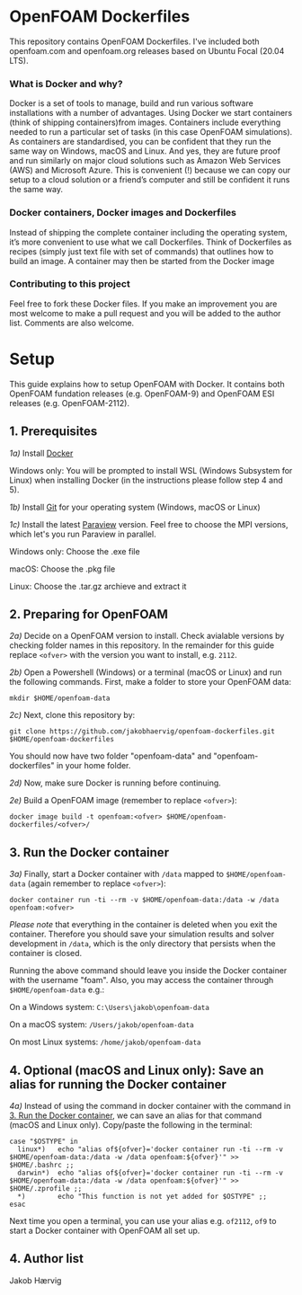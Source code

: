# OpenFOAM Dockerfiles

This repository contains OpenFOAM Dockerfiles. I've included both openfoam.com and openfoam.org releases based on Ubuntu Focal (20.04 LTS).

### What is Docker and why?

Docker is a set of tools to manage, build and run various software installations with a number of advantages. Using Docker we start containers (think of shipping containers)from images. Containers include everything needed to run a particular set of tasks (in this case OpenFOAM simulations). As containers are standardised, you can be confident that they run the same way on Windows, macOS and Linux. And yes, they are future proof and run similarly on major cloud solutions such as Amazon Web Services (AWS) and Microsoft Azure. This is convenient (!) because we can copy our setup to a cloud solution or a friend’s computer and still be confident it runs the same way.

### Docker containers, Docker images and Dockerfiles

Instead of shipping the complete container including the operating system, it’s more convenient to use what we call Dockerfiles. Think of Dockerfiles as recipes (simply just text file with set of commands) that outlines how to build an image. A container may then be started from the Docker image

### Contributing to this project

Feel free to fork these Docker files. If you make an improvement you are most welcome to make a pull request and you will be added to the author list. Comments are also welcome.

# Setup
This guide explains how to setup OpenFOAM with Docker. It contains both OpenFOAM fundation releases (e.g. OpenFOAM-9) and OpenFOAM ESI releases (e.g. OpenFOAM-2112).

## 1. Prerequisites
*1a)* Install [Docker](https://www.docker.com/products/docker-desktop)

Windows only: You will be prompted to install WSL (Windows Subsystem for Linux) when installing Docker (in the instructions
please follow step 4 and 5).

*1b)* Install [Git](https://git-scm.com/downloads) for your operating system (Windows, macOS or Linux)

*1c)* Install the latest [Paraview](https://www.paraview.org/download/) version. Feel free to choose the MPI versions, which let's you run Paraview in parallel.

Windows only: Choose the .exe file

macOS: Choose the .pkg file

Linux: Choose the .tar.gz archieve and extract it

## 2. Preparing for OpenFOAM
*2a)* Decide on a OpenFOAM version to install. Check avialable versions by checking folder names in this repository. In the remainder for this guide replace ```<ofver>``` with the version you want to install, e.g. ```2112```. 

*2b)* Open a Powershell (Windows) or a terminal (macOS or Linux) and run the following commands. First, make a folder to store your OpenFOAM data:

```shell
mkdir $HOME/openfoam-data
```

*2c)* Next, clone this repository by:

```shell
git clone https://github.com/jakobhaervig/openfoam-dockerfiles.git $HOME/openfoam-dockerfiles
```

You should now have two folder "openfoam-data" and "openfoam-dockerfiles" in your home folder.

*2d)* Now, make sure Docker is running before continuing.

*2e)* Build a OpenFOAM image (remember to replace ```<ofver>```):

```shell
docker image build -t openfoam:<ofver> $HOME/openfoam-dockerfiles/<ofver>/
```

## 3. Run the Docker container

*3a)* Finally, start a Docker container with ``/data`` mapped to ``$HOME/openfoam-data`` (again remember to replace ```<ofver>```):

```shell
docker container run -ti --rm -v $HOME/openfoam-data:/data -w /data openfoam:<ofver>
```

*Please note* that everything in the container is deleted when you exit the container. Therefore you should save your simulation results and solver development in ``/data``, which is the only directory that persists when the container is closed.

Running the above command should leave you inside the Docker container with the username "foam". 
Also, you may access the container through ``$HOME/openfoam-data`` e.g.:

On a Windows system: ``C:\Users\jakob\openfoam-data``

On a macOS system: ``/Users/jakob/openfoam-data``

On most Linux systems: ``/home/jakob/openfoam-data``

## 4. Optional (macOS and Linux only): Save an alias for running the Docker container
*4a)* Instead of using the command in docker container with the command in [3. Run the Docker container](#3-run-the-docker-container), we can save an alias for that command (macOS and Linux only). Copy/paste the following in the terminal:
```shell
case "$OSTYPE" in
  linux*)   echo "alias of${ofver}='docker container run -ti --rm -v $HOME/openfoam-data:/data -w /data openfoam:${ofver}'" >> $HOME/.bashrc ;;
  darwin*)  echo "alias of${ofver}='docker container run -ti --rm -v $HOME/openfoam-data:/data -w /data openfoam:${ofver}'" >> $HOME/.zprofile ;;
  *)        echo "This function is not yet added for $OSTYPE" ;;
esac
```

Next time you open a terminal, you can use your alias e.g. ```of2112```, ```of9``` to start a Docker container with OpenFOAM all set up.

## 4. Author list

Jakob Hærvig